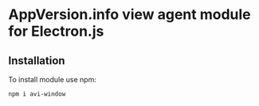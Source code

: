 # AppVersion.info view agent module for Electron.js

## Installation

To install module use npm: 
```
npm i avi-window
```
